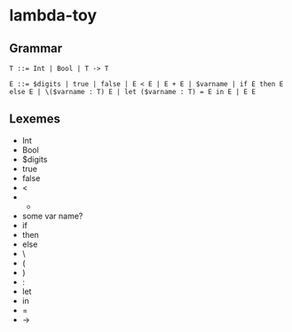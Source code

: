 # lambda-toy

## Grammar

```
T ::= Int | Bool | T -> T

E ::= $digits | true | false | E < E | E + E | $varname | if E then E else E | \($varname : T) E | let ($varname : T) = E in E | E E
```

## Lexemes

- Int
- Bool
- $digits
- true
- false
- <
- +
- some var name?
- if
- then
- else
- \
- (
- )
- :
- let
- in
- =
- ->